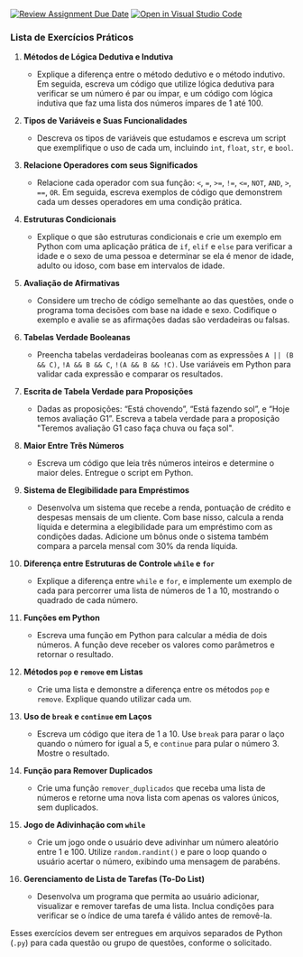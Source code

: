 [![Review Assignment Due Date](https://classroom.github.com/assets/deadline-readme-button-22041afd0340ce965d47ae6ef1cefeee28c7c493a6346c4f15d667ab976d596c.svg)](https://classroom.github.com/a/_wyfoQIJ)
[![Open in Visual Studio Code](https://classroom.github.com/assets/open-in-vscode-2e0aaae1b6195c2367325f4f02e2d04e9abb55f0b24a779b69b11b9e10269abc.svg)](https://classroom.github.com/online_ide?assignment_repo_id=17262947&assignment_repo_type=AssignmentRepo)
### Lista de Exercícios Práticos

1. **Métodos de Lógica Dedutiva e Indutiva**  
   - Explique a diferença entre o método dedutivo e o método indutivo. Em seguida, escreva um código que utilize lógica dedutiva para verificar se um número é par ou ímpar, e um código com lógica indutiva que faz uma lista dos números ímpares de 1 até 100.

2. **Tipos de Variáveis e Suas Funcionalidades**  
   - Descreva os tipos de variáveis que estudamos e escreva um script que exemplifique o uso de cada um, incluindo `int`, `float`, `str`, e `bool`.

3. **Relacione Operadores com seus Significados**  
   - Relacione cada operador com sua função: `<`, `=`, `>=`, `!=`, `<=`, `NOT`, `AND`, `>`, `==`, `OR`. Em seguida, escreva exemplos de código que demonstrem cada um desses operadores em uma condição prática.

4. **Estruturas Condicionais**  
   - Explique o que são estruturas condicionais e crie um exemplo em Python com uma aplicação prática de `if`, `elif` e `else` para verificar a idade e o sexo de uma pessoa e determinar se ela é menor de idade, adulto ou idoso, com base em intervalos de idade.

5. **Avaliação de Afirmativas**  
   - Considere um trecho de código semelhante ao das questões, onde o programa toma decisões com base na idade e sexo. Codifique o exemplo e avalie se as afirmações dadas são verdadeiras ou falsas.

6. **Tabelas Verdade Booleanas**  
   - Preencha tabelas verdadeiras booleanas com as expressões `A || (B && C)`, `!A && B && C`, `!(A && B && !C)`. Use variáveis em Python para validar cada expressão e comparar os resultados.

7. **Escrita de Tabela Verdade para Proposições**  
   - Dadas as proposições: “Está chovendo”, “Está fazendo sol”, e “Hoje temos avaliação G1”. Escreva a tabela verdade para a proposição "Teremos avaliação G1 caso faça chuva ou faça sol".

8. **Maior Entre Três Números**  
   - Escreva um código que leia três números inteiros e determine o maior deles. Entregue o script em Python.

9. **Sistema de Elegibilidade para Empréstimos**  
   - Desenvolva um sistema que recebe a renda, pontuação de crédito e despesas mensais de um cliente. Com base nisso, calcula a renda líquida e determina a elegibilidade para um empréstimo com as condições dadas. Adicione um bônus onde o sistema também compara a parcela mensal com 30% da renda líquida.

10. **Diferença entre Estruturas de Controle `while` e `for`**  
    - Explique a diferença entre `while` e `for`, e implemente um exemplo de cada para percorrer uma lista de números de 1 a 10, mostrando o quadrado de cada número.

11. **Funções em Python**  
    - Escreva uma função em Python para calcular a média de dois números. A função deve receber os valores como parâmetros e retornar o resultado. 

12. **Métodos `pop` e `remove` em Listas**  
    - Crie uma lista e demonstre a diferença entre os métodos `pop` e `remove`. Explique quando utilizar cada um.

13. **Uso de `break` e `continue` em Laços**  
    - Escreva um código que itera de 1 a 10. Use `break` para parar o laço quando o número for igual a 5, e `continue` para pular o número 3. Mostre o resultado.

14. **Função para Remover Duplicados**  
    - Crie uma função `remover_duplicados` que receba uma lista de números e retorne uma nova lista com apenas os valores únicos, sem duplicados.

15. **Jogo de Adivinhação com `while`**  
    - Crie um jogo onde o usuário deve adivinhar um número aleatório entre 1 e 100. Utilize `random.randint()` e pare o loop quando o usuário acertar o número, exibindo uma mensagem de parabéns.

16. **Gerenciamento de Lista de Tarefas (To-Do List)**  
    - Desenvolva um programa que permita ao usuário adicionar, visualizar e remover tarefas de uma lista. Inclua condições para verificar se o índice de uma tarefa é válido antes de removê-la.

Esses exercícios devem ser entregues em arquivos separados de Python (`.py`) para cada questão ou grupo de questões, conforme o solicitado.
